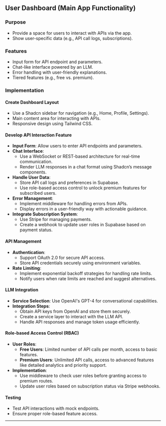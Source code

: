 ## User Dashboard (Main App Functionality)

### Purpose

- Provide a space for users to interact with APIs via the app.
- Show user-specific data (e.g., API call logs, subscriptions).

### Features

- Input form for API endpoint and parameters.
- Chat-like interface powered by an LLM.
- Error handling with user-friendly explanations.
- Tiered features (e.g., free vs. premium).

### Implementation

#### Create Dashboard Layout

- Use a Shadcn sidebar for navigation (e.g., Home, Profile, Settings).
- Main content area for interacting with APIs.
- Responsive design using Tailwind CSS.

#### Develop API Interaction Feature

- **Input Form**: Allow users to enter API endpoints and parameters.
- **Chat Interface**:
  - Use a WebSocket or REST-based architecture for real-time communication.
  - Render LLM responses in a chat format using Shadcn’s message components.
- **Handle User Data**:
  - Store API call logs and preferences in Supabase.
  - Use role-based access control to unlock premium features for subscribed users.
- **Error Management**:
  - Implement middleware for handling errors from APIs.
  - Display errors in a user-friendly way with actionable guidance.
- **Integrate Subscription System**:
  - Use Stripe for managing payments.
  - Create a webhook to update user roles in Supabase based on payment status.

#### API Management

- **Authentication**:
  - Support OAuth 2.0 for secure API access.
  - Store API credentials securely using environment variables.
- **Rate Limiting**:
  - Implement exponential backoff strategies for handling rate limits.
  - Notify users when rate limits are reached and suggest alternatives.

#### LLM Integration

- **Service Selection**: Use OpenAI's GPT-4 for conversational capabilities.
- **Integration Steps**:
  - Obtain API keys from OpenAI and store them securely.
  - Create a service layer to interact with the LLM API.
  - Handle API responses and manage token usage efficiently.

#### Role-based Access Control (RBAC)

- **User Roles**:
  - **Free Users**: Limited number of API calls per month, access to basic features.
  - **Premium Users**: Unlimited API calls, access to advanced features like detailed analytics and priority support.
- **Implementation**:
  - Use middleware to check user roles before granting access to premium routes.
  - Update user roles based on subscription status via Stripe webhooks.

#### Testing

- Test API interactions with mock endpoints.
- Ensure proper role-based feature access.

---
